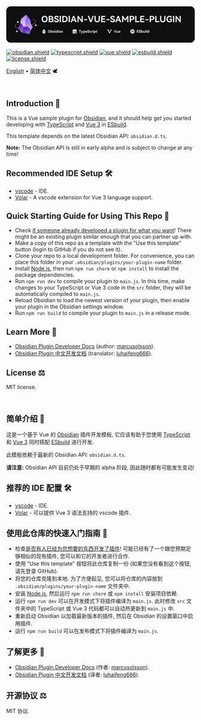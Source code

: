 <br />

[![splash.png]][splash.png.github]

[![obsidian.shield]]() [![typescript.shield]]() [![vue.shield]]() [![esbuild.shield]]() <br />
[![license.shield]]()

[English] • [简体中文] &#x1F54A;&#xFE0F;

<br />

## Introduction &#x1F4DC;

This is a Vue sample plugin for [Obsidian], and it should help get you started developing with [TypeScript] and [Vue 3] in [ESbuild].

This template depends on the latest Obsidian API: `obsidian.d.ts`.

**Note:** The Obsidian API is still in early alpha and is subject to change at any time!

## Recommended IDE Setup &#x1F6E0;&#xFE0F;

- [vscode] - IDE.
- [Volar] - A vscode extension for Vue 3 language support.

## Quick Starting Guide for Using This Repo &#x1F9ED;

- Check [if someone already developed a plugin for what you want]! There might be an existing plugin similar enough that you can partner up with.
- Make a copy of this repo as a template with the "Use this template" button (login to GitHub if you do not see it).
- Clone your repo to a local development folder. For convenience, you can place this folder in your `.obsidian/plugins/your-plugin-name` folder.
- Install [Node.js], then run `npm run chore` or `npm install` to install the package dependencies.
- Run `npm run dev` to compile your plugin to `main.js`. In this time, make changes to your TypeScript or Vue 3 code in the `src` folder, they will be automatically compiled to `main.js`.
- Reload Obsidian to load the newest version of your plugin, then enable your plugin in the Obsidian settings window.
- Run `npm run build` to compile your plugin to `main.js` in a release mode.

## Learn More &#x1F4D3;

- [Obsidian Plugin Developer Docs] (author: [marcusolsson]).
- [Obsidian Plugin 中文开发文档] (translator: [luhaifeng666]).

## License &#x2696;&#xFE0F;

MIT license.

<br />

## 简单介绍 &#x1F4DC;

这是一个基于 Vue 的 [Obsidian] 插件开发模板, 它应该有助于您使用 [TypeScript] 和 [Vue 3] 同时搭配 [ESbuild] 进行开发.

此模板依赖于最新的 Obsidian API: `obsidian.d.ts`.

**请注意:** Obsidian API 目前仍处于早期的 alpha 阶段, 因此随时都有可能发生变动!

## 推荐的 IDE 配置 &#x1F6E0;&#xFE0F;

- [vscode] - IDE.
- [Volar] - 可以提供 Vue 3 语法支持的 vscode 插件.

## 使用此仓库的快速入门指南 &#x1F9ED;

- 检查[是否有人已经为您想要的东西开发了插件]! 可能已经有了一个跟您预期足够相似的现有插件, 您可以和它的开发者进行合作.
- 使用 "Use this template" 按钮将此仓库复制一份 (如果您没有看到这个按钮, 请先登录 GitHub).
- 将您的仓库克隆到本地. 为了方便起见, 您可以将仓库的内容放到 `.obsidian/plugins/your-plugin-name` 文件夹中.
- 安装 [Node.js], 然后运行 `npm run chore` 或 `npm install` 安装项目依赖.
- 运行 `npm run dev` 可以在开发模式下将插件编译为 `main.js`. 此时修改 `src` 文件夹中的 TypeScript 或 Vue 3 代码都可以自动热更新到 `main.js` 中.
- 重新启动 Obsidian 以加载最新版本的插件, 然后在 Obsidian 的设置窗口中启用插件.
- 运行 `npm run build` 可以在发布模式下将插件编译为 `main.js`.

## 了解更多 &#x1F4D3;

- [Obsidian Plugin Developer Docs] (作者: [marcusolsson]).
- [Obsidian Plugin 中文开发文档] (译者: [luhaifeng666]).

## 开源协议 &#x2696;&#xFE0F;

MIT 协议.

[splash.png]: https://github.com/RealBigBrownBear/obsidian-vue-sample-plugin/raw/main/.github/splash.png
[splash.png.github]: https://github.com/RealBigBrownBear/obsidian-vue-sample-plugin/blob/main/.github/splash.png
[obsidian.shield]: https://img.shields.io/badge/Obsidian-^1.2.8-6C31E3?logo=obsidian&logoColor=white
[typescript.shield]: https://img.shields.io/badge/TypeScript-^5.1.6-3178C6?logo=typescript&logoColor=white
[vue.shield]: https://img.shields.io/badge/Vue-^3.3.4-238636?logo=vue.js&logoColor=white
[esbuild.shield]: https://img.shields.io/badge/ESbuild-^0.18.11-997C00?logo=esbuild&logoColor=white
[license.shield]: https://img.shields.io/badge/License-MIT-darkred
[English]: #introduction
[简体中文]: #简单介绍

[Obsidian]: https://obsidian.md
[TypeScript]: https://www.typescriptlang.org
[Vue 3]: https://vuejs.org
[ESbuild]: https://esbuild.github.io
[vscode]: https://code.visualstudio.com
[Volar]: https://marketplace.visualstudio.com/items?itemName=Vue.volar
[if someone already developed a plugin for what you want]: https://obsidian.md/plugins
[Node.js]: https://nodejs.org
[Obsidian Plugin Developer Docs]: https://marcus.se.net/obsidian-plugin-docs
[marcusolsson]: https://github.com/marcusolsson
[Obsidian Plugin 中文开发文档]: https://luhaifeng666.github.io/obsidian-plugin-docs-zh
[luhaifeng666]: https://github.com/luhaifeng666

[是否有人已经为您想要的东西开发了插件]: https://obsidian.md/plugins
